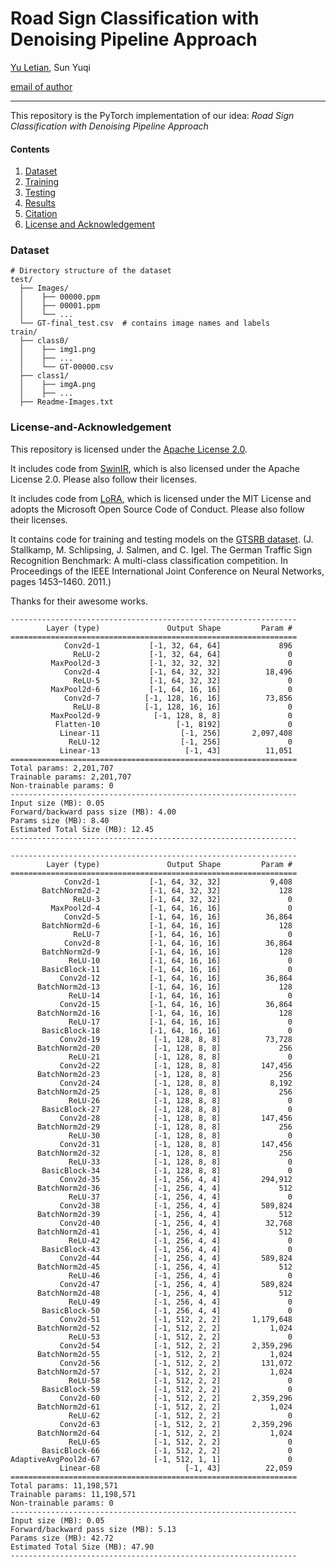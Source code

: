# Road Sign Classification with Denoising Pipeline Approach
[Yu Letian](https://github.com/FisherSkyi), Sun Yuqi

[email of author](yuletian@u.nus.edu)

---

This repository is the PyTorch implementation of our idea: *Road Sign Classification with Denoising Pipeline Approach*

#### Contents
1. [Dataset](#Dataset)
1. [Training](#Training)
1. [Testing](#Testing)
1. [Results](#Results)
1. [Citation](#Citation)
1. [License and Acknowledgement](#License-and-Acknowledgement)
### Dataset
```text
# Directory structure of the dataset
test/
  ├── Images/
  │    ├── 00000.ppm
  │    ├── 00001.ppm
  │    └── ...
  └── GT-final_test.csv  # contains image names and labels
train/
  ├── class0/
  │    ├── img1.png
  │    ├── ...
  │    └── GT-00000.csv
  ├── class1/
  │    ├── imgA.png
  │    ├── ...
  ├── Readme-Images.txt
```

### License-and-Acknowledgement

This repository is licensed under the [Apache License 2.0](LICENSE).  

It includes code from [SwinIR](https://github.com/JingyunLiang/SwinIR), which is also licensed under the Apache License 2.0. Please also follow their licenses. 

It includes code from [LoRA](https://github.com/microsoft/LoRA#), which is licensed under the MIT License and adopts the Microsoft Open Source Code of Conduct. Please also follow their licenses. 

It contains code for training and testing models on the [GTSRB dataset](https://benchmark.ini.rub.de/gtsrb_news.html).
(J. Stallkamp, M. Schlipsing, J. Salmen, and C. Igel. The German Traffic Sign Recognition Benchmark: A multi-class classification competition. In Proceedings of the IEEE International Joint Conference on Neural Networks, pages 1453–1460. 2011.) 

Thanks for their awesome works.


```text
----------------------------------------------------------------
        Layer (type)               Output Shape         Param #
================================================================
            Conv2d-1           [-1, 32, 64, 64]             896
              ReLU-2           [-1, 32, 64, 64]               0
         MaxPool2d-3           [-1, 32, 32, 32]               0
            Conv2d-4           [-1, 64, 32, 32]          18,496
              ReLU-5           [-1, 64, 32, 32]               0
         MaxPool2d-6           [-1, 64, 16, 16]               0
            Conv2d-7          [-1, 128, 16, 16]          73,856
              ReLU-8          [-1, 128, 16, 16]               0
         MaxPool2d-9            [-1, 128, 8, 8]               0
          Flatten-10                 [-1, 8192]               0
           Linear-11                  [-1, 256]       2,097,408
             ReLU-12                  [-1, 256]               0
           Linear-13                   [-1, 43]          11,051
================================================================
Total params: 2,201,707
Trainable params: 2,201,707
Non-trainable params: 0
----------------------------------------------------------------
Input size (MB): 0.05
Forward/backward pass size (MB): 4.00
Params size (MB): 8.40
Estimated Total Size (MB): 12.45
----------------------------------------------------------------

----------------------------------------------------------------
        Layer (type)               Output Shape         Param #
================================================================
            Conv2d-1           [-1, 64, 32, 32]           9,408
       BatchNorm2d-2           [-1, 64, 32, 32]             128
              ReLU-3           [-1, 64, 32, 32]               0
         MaxPool2d-4           [-1, 64, 16, 16]               0
            Conv2d-5           [-1, 64, 16, 16]          36,864
       BatchNorm2d-6           [-1, 64, 16, 16]             128
              ReLU-7           [-1, 64, 16, 16]               0
            Conv2d-8           [-1, 64, 16, 16]          36,864
       BatchNorm2d-9           [-1, 64, 16, 16]             128
             ReLU-10           [-1, 64, 16, 16]               0
       BasicBlock-11           [-1, 64, 16, 16]               0
           Conv2d-12           [-1, 64, 16, 16]          36,864
      BatchNorm2d-13           [-1, 64, 16, 16]             128
             ReLU-14           [-1, 64, 16, 16]               0
           Conv2d-15           [-1, 64, 16, 16]          36,864
      BatchNorm2d-16           [-1, 64, 16, 16]             128
             ReLU-17           [-1, 64, 16, 16]               0
       BasicBlock-18           [-1, 64, 16, 16]               0
           Conv2d-19            [-1, 128, 8, 8]          73,728
      BatchNorm2d-20            [-1, 128, 8, 8]             256
             ReLU-21            [-1, 128, 8, 8]               0
           Conv2d-22            [-1, 128, 8, 8]         147,456
      BatchNorm2d-23            [-1, 128, 8, 8]             256
           Conv2d-24            [-1, 128, 8, 8]           8,192
      BatchNorm2d-25            [-1, 128, 8, 8]             256
             ReLU-26            [-1, 128, 8, 8]               0
       BasicBlock-27            [-1, 128, 8, 8]               0
           Conv2d-28            [-1, 128, 8, 8]         147,456
      BatchNorm2d-29            [-1, 128, 8, 8]             256
             ReLU-30            [-1, 128, 8, 8]               0
           Conv2d-31            [-1, 128, 8, 8]         147,456
      BatchNorm2d-32            [-1, 128, 8, 8]             256
             ReLU-33            [-1, 128, 8, 8]               0
       BasicBlock-34            [-1, 128, 8, 8]               0
           Conv2d-35            [-1, 256, 4, 4]         294,912
      BatchNorm2d-36            [-1, 256, 4, 4]             512
             ReLU-37            [-1, 256, 4, 4]               0
           Conv2d-38            [-1, 256, 4, 4]         589,824
      BatchNorm2d-39            [-1, 256, 4, 4]             512
           Conv2d-40            [-1, 256, 4, 4]          32,768
      BatchNorm2d-41            [-1, 256, 4, 4]             512
             ReLU-42            [-1, 256, 4, 4]               0
       BasicBlock-43            [-1, 256, 4, 4]               0
           Conv2d-44            [-1, 256, 4, 4]         589,824
      BatchNorm2d-45            [-1, 256, 4, 4]             512
             ReLU-46            [-1, 256, 4, 4]               0
           Conv2d-47            [-1, 256, 4, 4]         589,824
      BatchNorm2d-48            [-1, 256, 4, 4]             512
             ReLU-49            [-1, 256, 4, 4]               0
       BasicBlock-50            [-1, 256, 4, 4]               0
           Conv2d-51            [-1, 512, 2, 2]       1,179,648
      BatchNorm2d-52            [-1, 512, 2, 2]           1,024
             ReLU-53            [-1, 512, 2, 2]               0
           Conv2d-54            [-1, 512, 2, 2]       2,359,296
      BatchNorm2d-55            [-1, 512, 2, 2]           1,024
           Conv2d-56            [-1, 512, 2, 2]         131,072
      BatchNorm2d-57            [-1, 512, 2, 2]           1,024
             ReLU-58            [-1, 512, 2, 2]               0
       BasicBlock-59            [-1, 512, 2, 2]               0
           Conv2d-60            [-1, 512, 2, 2]       2,359,296
      BatchNorm2d-61            [-1, 512, 2, 2]           1,024
             ReLU-62            [-1, 512, 2, 2]               0
           Conv2d-63            [-1, 512, 2, 2]       2,359,296
      BatchNorm2d-64            [-1, 512, 2, 2]           1,024
             ReLU-65            [-1, 512, 2, 2]               0
       BasicBlock-66            [-1, 512, 2, 2]               0
AdaptiveAvgPool2d-67            [-1, 512, 1, 1]               0
           Linear-68                   [-1, 43]          22,059
================================================================
Total params: 11,198,571
Trainable params: 11,198,571
Non-trainable params: 0
----------------------------------------------------------------
Input size (MB): 0.05
Forward/backward pass size (MB): 5.13
Params size (MB): 42.72
Estimated Total Size (MB): 47.90
----------------------------------------------------------------
```

